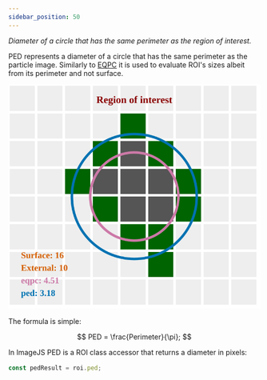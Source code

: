 ```yaml
---
sidebar_position: 50
---
```


_Diameter of a circle that has the same perimeter as the region of interest._

PED represents a diameter of a circle that has the same perimeter as the particle image.
Similarly to [EQPC](./EQPC.md 'internal link on eqpc') it is used to evaluate ROI's sizes albeit from its perimeter and not surface.

![roi image](./img/roi.svg)

The formula is simple:

$$
PED = \frac{Perimeter}{\pi};
$$

In ImageJS PED is a ROI class accessor that returns a diameter in pixels:

```ts
const pedResult = roi.ped;
```

